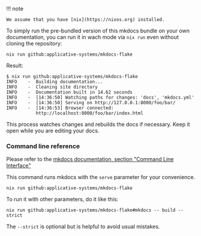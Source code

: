 !!! note

    We assume that you have [nix](https://nixos.org) installed.

To simply run the pre-bundled version of this mkdocs bundle on your own
documentation, you can run it in wach mode via `nix run` even without cloning
the repository:

```console
nix run github:applicative-systems/mkdocs-flake
```

Result:

```console
$ nix run github:applicative-systems/mkdocs-flake
INFO    -  Building documentation...
INFO    -  Cleaning site directory
INFO    -  Documentation built in 14.62 seconds
INFO    -  [14:36:50] Watching paths for changes: 'docs', 'mkdocs.yml'
INFO    -  [14:36:50] Serving on http://127.0.0.1:8000/foo/bar/
INFO    -  [14:36:53] Browser connected:
           http://localhost:8000/foo/bar/index.html
```

This process watches changes and rebuilds the docs if necessary.
Keep it open while you are editing your docs.

### Command line reference

Please refer to the [mkdocs documentation, section "Command Line Interface"](https://www.mkdocs.org/user-guide/cli/)

This command runs mkdocs with the `serve` parameter for your convenience.

```console
nix run github:applicative-systems/mkdocs-flake
```

To run it with other parameters, do it like this:

```console
nix run github:applicative-systems/mkdocs-flake#mkdocs -- build --strict
```

The `--strict` is optional but is helpful to avoid usual mistakes.
